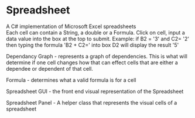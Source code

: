 # Spreadsheet
A C# implementation of Microsoft Excel spreadsheets\
Each cell can contain a String, a double or a Formula.
Click on cell, input a data value into the box at the top to submit. 
Example: if B2 = '3' and C2= '2' then typing the formula 'B2 + C2=' into box D2 will display the result '5'

Dependancy Graph - represents a graph of dependencies. This is what will determine if one cell changes how that can effect cells that are 
either a dependee or dependent of that cell.

Formula - determines what a valid formula is for a cell

Spreadsheet GUI - the front end visual representation of the Spreadsheet

Spreadsheet Panel - A helper class that represents the visual cells of a spreadsheet
